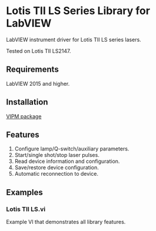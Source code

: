 # Lotis TII LS Series Library for LabVIEW
LabVIEW instrument driver for Lotis TII LS series lasers.

Tested on Lotis TII LS2147.

## Requirements
LabVIEW 2015 and higher.

## Installation
[VIPM package](https://www.vipm.io/package/plasmapper_lib_pl_lotis_tii_ls/)

## Features
1. Configure lamp/Q-switch/auxiliary parameters.
2. Start/single shot/stop laser pulses.
3. Read device information and configuration.
4. Save/restore device configuration.
5. Automatic reconnection to device.

## Examples
### Lotis TII LS.vi
Example VI that demonstrates all library features.
